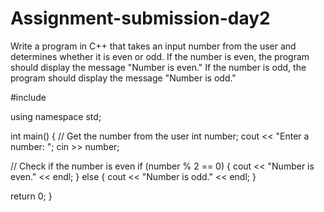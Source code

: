 # Assignment-submission-day2

Write a program in C++ that takes an input number from the user and determines whether it is even or odd. If the number is even, the program should display the message "Number is even." If the number is odd, the program should display the message "Number is odd."

#include <iostream>

using namespace std;

int main() {
  // Get the number from the user
  int number;
  cout << "Enter a number: ";
  cin >> number;

  // Check if the number is even
  if (number % 2 == 0) {
    cout << "Number is even." << endl;
  } else {
    cout << "Number is odd." << endl;
  }

  return 0;
}
